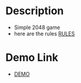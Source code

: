 # Description
- Simple 2048 game
- here are the rules [RULES](https://levelskip.com/puzzle/How-to-play-2048)

# Demo Link
- [DEMO](https://vovchukkul.github.io/js_2048_game/)
